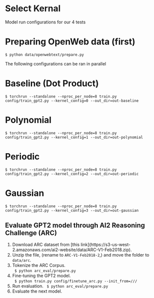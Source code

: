 # Select Kernal
Model run configurations for our 4 tests 

# Preparing OpenWeb data (first)
```
$ python data/openwebtext/prepare.py
```

The following configurations can be ran in parallel 

# Baseline (Dot Product)
```
$ torchrun --standalone --nproc_per_node=8 train.py config/train_gpt2.py --kernel_config=0 --out_dir=out-baseline
```

# Polynomial
```
$ torchrun --standalone --nproc_per_node=8 train.py config/train_gpt2.py --kernel_config=1 --out_dir=out-polynomial
```

# Periodic
```
$ torchrun --standalone --nproc_per_node=8 train.py config/train_gpt2.py --kernel_config=2 --out_dir=out-periodic
```

# Gaussian
```
$ torchrun --standalone --nproc_per_node=8 train.py config/train_gpt2.py --kernel_config=3 --out_dir=out-gaussian
```


## Evaluate GPT2 model through AI2 Reasoning Challenge (ARC)
<ol>
  <li> Download ARC dataset from [this link](https://s3-us-west-2.amazonaws.com/ai2-website/data/ARC-V1-Feb2018.zip).</li>
  <li> Unzip the file, (rename to <code>ARC-V1-Feb2018-2</code>,) and move the folder to <code>data/arc</code>. </li>
  <li> Tokenize the ARC Corpus. <br>
    <code> $ python arc_eval/prepare.py </code> </li>
  <li> Fine-tuning the GPT2 model.<br>
    <code> $ python train.py config/finetune_arc.py --init_from=/// </code>
  </li>
  <li> Run evaluation.
    <code> $ python arc_eval/prepare.py </code> </li>
  </li>
  <li>
    Evaluate the next model.
  </li>
</ol>

